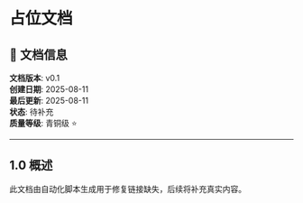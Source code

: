 # 占位文档

## 📅 文档信息

**文档版本**: v0.1  
**创建日期**: 2025-08-11  
**最后更新**: 2025-08-11  
**状态**: 待补充  
**质量等级**: 青铜级 ⭐

---

## 1.0 概述

此文档由自动化脚本生成用于修复链接缺失，后续将补充真实内容。
